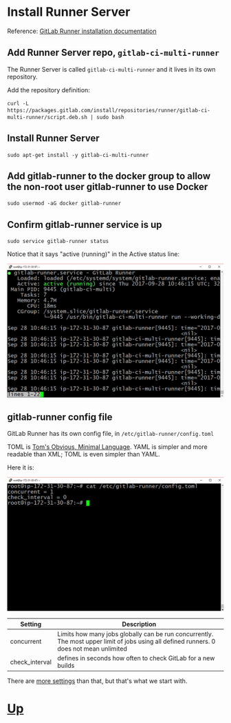 # Install Runner Server

Reference: [GitLab Runner installation documentation](https://docs.gitlab.com/runner/install/linux-repository.html)


## Add Runner Server repo, `gitlab-ci-multi-runner`

The Runner Server is called `gitlab-ci-multi-runner` and it lives in its own repository.

Add the repository definition:

```
curl -L https://packages.gitlab.com/install/repositories/runner/gitlab-ci-multi-runner/script.deb.sh | sudo bash
```

## Install Runner Server
```
sudo apt-get install -y gitlab-ci-multi-runner
```

## Add gitlab-runner to the docker group to allow the non-root user gitlab-runner to use Docker

```
sudo usermod -aG docker gitlab-runner
```

## Confirm gitlab-runner service is up
```
sudo service gitlab-runner status
```
Notice that it says "active (running)" in the Active status line:

![runner service is active](img/runner_service_active.png)

## gitlab-runner config file

GitLab Runner has its own config file, in `/etc/gitlab-runner/config.toml`

TOML is [Tom's Obvious, Minimal Language](https://github.com/toml-lang/toml). YAML is simpler
and more readable than XML; TOML is even simpler than YAML.

Here it is:

![runner config file](img/gitlab_runner_config_file.png)

| Setting | Description |
|---------|-------------|
| concurrent | Limits how many jobs globally can be run concurrently. The most upper limit of jobs using all defined runners. 0 does not mean unlimited |
| check_interval | defines in seconds how often to check GitLab for a new builds |

There are [more settings](https://gitlab.com/gitlab-org/gitlab-ci-multi-runner/blob/master/docs/configuration/advanced-configuration.md) than that, but that's what we start with.

# [Up](README.md)
